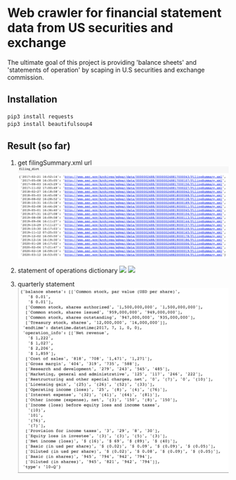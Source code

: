 
# Web crawler for financial statement data from US securities and exchange
The ultimate goal of this project is providing 'balance sheets' and 'statements of operation' by scaping in U.S securities and exchange commission. 

## Installation

```bash
pip3 install requests
pip3 install beautifulsoup4
```
## Result (so far)
1. get filingSummary.xml url
![](image/filing_dict.png)

2. statement of operations dictionary
![](image/statement_of_operation_dict.png)
![](image/statement_of_operation_df.png)

3. quarterly statement
![](image/quarterly_statement.png)
